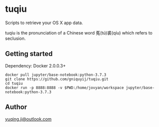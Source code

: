 # tuqiu

Scripts to retrieve your OS X app data.

tuqiu is the pronunciation of a Chinese word 菟(tú)裘(qíu) which refers to seclusion.

## Getting started
Dependency: Docker 2.0.0.3+
```
docker pull jupyter/base-notebook:python-3.7.3
git clone https://github.com/gniquyij/tuqiu.git
cd tuqiu
docker run -p 8888:8888 -v $PWD:/home/jovyan/workspace jupyter/base-notebook:python-3.7.3
```

## Author
yuqing.ji@outlook.com
